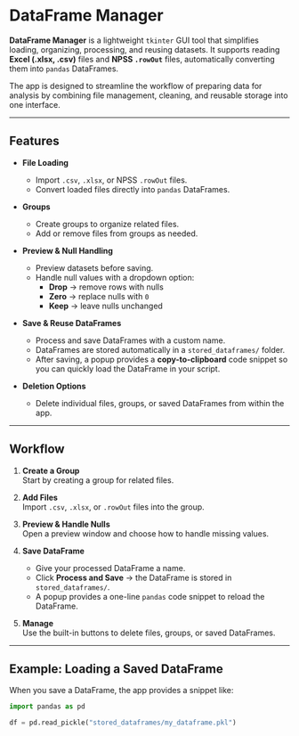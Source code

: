 # DataFrame Manager

**DataFrame Manager** is a lightweight `tkinter` GUI tool that simplifies loading, organizing, processing, and reusing datasets. It supports reading **Excel (.xlsx, .csv)** files and **NPSS `.rowOut`** files, automatically converting them into `pandas` DataFrames.  

The app is designed to streamline the workflow of preparing data for analysis by combining file management, cleaning, and reusable storage into one interface.

---

## Features

- **File Loading**
  - Import `.csv`, `.xlsx`, or NPSS `.rowOut` files.
  - Convert loaded files directly into `pandas` DataFrames.

- **Groups**
  - Create groups to organize related files.
  - Add or remove files from groups as needed.

- **Preview & Null Handling**
  - Preview datasets before saving.
  - Handle null values with a dropdown option:
    - **Drop** → remove rows with nulls  
    - **Zero** → replace nulls with `0`  
    - **Keep** → leave nulls unchanged  

- **Save & Reuse DataFrames**
  - Process and save DataFrames with a custom name.
  - DataFrames are stored automatically in a `stored_dataframes/` folder.
  - After saving, a popup provides a **copy-to-clipboard** code snippet so you can quickly load the DataFrame in your script.

- **Deletion Options**
  - Delete individual files, groups, or saved DataFrames from within the app.

---

## Workflow

1. **Create a Group**  
   Start by creating a group for related files.  

2. **Add Files**  
   Import `.csv`, `.xlsx`, or `.rowOut` files into the group.  

3. **Preview & Handle Nulls**  
   Open a preview window and choose how to handle missing values.  

4. **Save DataFrame**  
   - Give your processed DataFrame a name.  
   - Click **Process and Save** → the DataFrame is stored in `stored_dataframes/`.  
   - A popup provides a one-line `pandas` code snippet to reload the DataFrame.  

5. **Manage**  
   Use the built-in buttons to delete files, groups, or saved DataFrames.  

---

## Example: Loading a Saved DataFrame

When you save a DataFrame, the app provides a snippet like:

```python
import pandas as pd

df = pd.read_pickle("stored_dataframes/my_dataframe.pkl")
